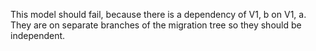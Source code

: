 This model should fail, because there is a dependency of V1, b on V1, a. They
are on separate branches of the migration tree so they should be independent.